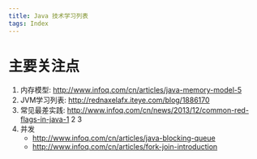 ```yaml
---
title: Java 技术学习列表
tags: Index
---
```


# 主要关注点
1. 内存模型: http://www.infoq.com/cn/articles/java-memory-model-5
2. JVM学习列表: http://rednaxelafx.iteye.com/blog/1886170
3. 常见最差实践: http://www.infoq.com/cn/news/2013/12/common-red-flags-in-java-1    2 3
4. 并发
    - http://www.infoq.com/cn/articles/java-blocking-queue
    - http://www.infoq.com/cn/articles/fork-join-introduction

